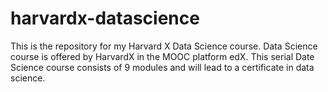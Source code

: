 # harvardx-datascience
This is the repository for my Harvard X Data Science course. Data Science course is offered by HarvardX in the MOOC platform edX. This serial Date Science course consists of 9 modules and will lead to a certificate in data science.
